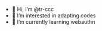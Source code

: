 - 👋 Hi, I’m @tr-ccc
- 👀 I’m interested in adapting codes
- 🌱 I’m currently learning webauthn

<!---
tr-ccc/tr-ccc is a ✨ special ✨ repository because its `README.md` (this file) appears on your GitHub profile.
You can click the Preview link to take a look at your changes.
--->
